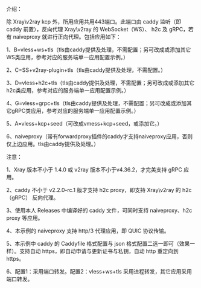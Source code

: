 介绍：

除 Xray\v2ray kcp 外，所用应用共用443端口。此端口由 caddy 监听（即 caddy 前置），反向代理 Xray\v2ray 的 WebSocket（WS）、 h2c 及 gRPC，若有 naiveproxy 就进行正向代理。包括应用如下：

1、B=vless+ws+tls（tls由caddy提供及处理，不需配置；另可改成或添加其它WS类应用，参考对应的服务端单一应用配置示例。）

2、C=SS+v2ray-plugin+tls（tls由caddy提供及处理，不需配置。）

3、D=vless+h2c+tls（tls由caddy提供及处理，不需配置；另可改成或添加其它h2c类应用，参考对应的服务端单一应用配置示例。）

4、G=vless+grpc+tls（tls由caddy提供及处理，不需配置；另可改成或添加其它gRPC类应用，参考对应的服务端单一应用配置示例。）

5、A=vless+kcp+seed（可改成vmess+kcp+seed，或添加它。）

6、naiveproxy（带有forwardproxy插件的caddy才支持naiveproxy应用，否则仅上边应用。tls由caddy提供及处理。）

注意：

1、Xray 版本不小于 1.4.0 或 v2ray 版本不小于v4.36.2，才完美支持 gRPC 应用。

2、caddy 不小于 v2.2.0-rc.1 版才支持 h2c proxy，即支持 Xray\v2ray 的 h2c（gRPC） 反向代理。

3、使用本人 Releases 中编译好的 caddy 文件，可同时支持 naiveproxy、h2c proxy 等应用。

4、本示例的 naiveproxy 支持 http/3 代理应用，即 QUIC 协议传输。

5、本示例中 caddy 的 Caddyfile 格式配置与 json 格式配置二选一即可（效果一样）。支持自动 https，即自动申请与更新证书与私钥，自动 http 重定向到 https。

6、配置1：采用端口转发。配置2：vless+ws+tls 采用进程转发，其它应用采用端口转发。
